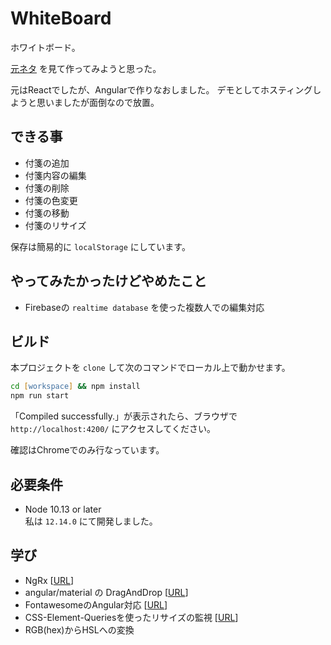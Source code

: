 # WhiteBoard

ホワイトボード。

[元ネタ](https://qiita.com/numanomanu/items/e0ace008565164c17b75#step2-drag-on-drop-%E3%81%A7%E4%BD%8D%E7%BD%AE%E3%82%92%E5%A4%89%E6%9B%B4%E3%81%99%E3%82%8B) を見て作ってみようと思った。

元はReactでしたが、Angularで作りなおしました。
デモとしてホスティングしようと思いましたが面倒なので放置。


## できる事

- 付箋の追加
- 付箋内容の編集
- 付箋の削除
- 付箋の色変更
- 付箋の移動
- 付箋のリサイズ

保存は簡易的に `localStorage` にしています。


## やってみたかったけどやめたこと

- Firebaseの `realtime database` を使った複数人での編集対応


## ビルド

本プロジェクトを `clone` して次のコマンドでローカル上で動かせます。

```zsh
cd [workspace] && npm install
npm run start
```

「Compiled successfully.」が表示されたら、ブラウザで `http://localhost:4200/` にアクセスしてください。

確認はChromeでのみ行なっています。


## 必要条件

- Node 10.13 or later  
  私は `12.14.0` にて開発しました。


## 学び

- NgRx [[URL](https://ngrx.io)]
- angular/material の DragAndDrop [[URL](https://material.angular.io/cdk/drag-drop/overview)]
- FontawesomeのAngular対応 [[URL](https://fontawesome.com/how-to-use/on-the-web/using-with/angular)]
- CSS-Element-Queriesを使ったリサイズの監視 [[URL](https://github.com/marcj/css-element-queries)]
- RGB(hex)からHSLへの変換